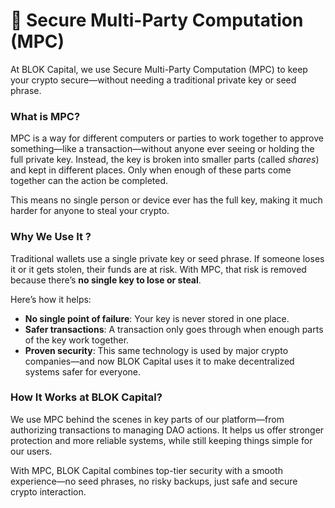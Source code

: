 # 🔐 Secure Multi-Party Computation (MPC)

At BLOK Capital, we use Secure Multi-Party Computation (MPC) to keep your crypto secure—without needing a traditional private key or seed phrase.

### What is MPC?

MPC is a way for different computers or parties to work together to approve something—like a transaction—without anyone ever seeing or holding the full private key. Instead, the key is broken into smaller parts (called *shares*) and kept in different places. Only when enough of these parts come together can the action be completed.

This means no single person or device ever has the full key, making it much harder for anyone to steal your crypto.

### Why We Use It ?

Traditional wallets use a single private key or seed phrase. If someone loses it or it gets stolen, their funds are at risk. With MPC, that risk is removed because there’s **no single key to lose or steal**.

Here’s how it helps:
- **No single point of failure**: Your key is never stored in one place.
- **Safer transactions**: A transaction only goes through when enough parts of the key work together.
- **Proven security**: This same technology is used by major crypto companies—and now BLOK Capital uses it to make decentralized systems safer for everyone.

### How It Works at BLOK Capital?

We use MPC behind the scenes in key parts of our platform—from authorizing transactions to managing DAO actions. It helps us offer stronger protection and more reliable systems, while still keeping things simple for our users.

With MPC, BLOK Capital combines top-tier security with a smooth experience—no seed phrases, no risky backups, just safe and secure crypto interaction.



